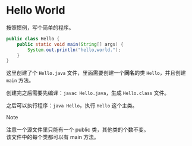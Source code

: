 # Hello World

按照惯例，写个简单的程序。

```Java
public class Hello {
    public static void main(String[] args) {
        System.out.println("hello,world.");
    }
}
```

这里创建了个 `Hello.java` 文件，里面需要创建一个**同名**的类 `Hello`，并且创建 `main` 方法。

创建完之后需要先编译：`javac Hello.java`，生成 `Hello.class` 文件。

之后可以执行程序：`java Hello`，执行 `Hello` 这个主类。

> [!NOTE]
>
> 注意一个源文件里只能有一个 public 类，其他类的个数不变。  
> 该文件中的每个类都可以有 main 方法。
